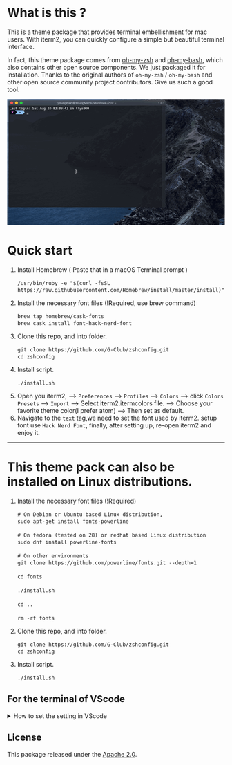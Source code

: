 # What is this ?

This is a theme package that provides terminal embellishment for mac users. With iterm2, you can quickly configure a simple but beautiful terminal interface.

In fact, this theme package comes from [oh-my-zsh](https://github.com/robbyrussell/oh-my-zsh) and [oh-my-bash](https://github.com/ohmybash/oh-my-bash.git), which also contains other open source components. We just packaged it for installation. Thanks to the original authors of `oh-my-zsh` / `oh-my-bash` and other open source community project contributors. Give us such a good tool.

![](example/example.gif)

# Quick start

1. Install Homebrew ( Paste that in a macOS Terminal prompt )
   ```
   /usr/bin/ruby -e "$(curl -fsSL https://raw.githubusercontent.com/Homebrew/install/master/install)"
   ```
2. Install the necessary font files  (!Required, use brew command)
   ```
   brew tap homebrew/cask-fonts
   brew cask install font-hack-nerd-font
   ```
3. Clone this repo, and into folder.
   ```
   git clone https://github.com/G-Club/zshconfig.git
   cd zshconfig
   ```
4. Install script.
   ```
   ./install.sh
   ```
5. Open you iterm2, --> `Preferences` --> `Profiles` --> `Colors` --> click `Colors Presets` --> `Import` --> Select iterm2.itermcolors file. --> Choose your favorite theme color(I prefer atom) --> Then set as default.
6. Navigate to the `text` tag,we need to set the font used by iterm2. setup font use `Hack Nerd Font`, finally, after setting up, re-open iterm2 and enjoy it.

---

# This theme pack can also be installed on Linux distributions.
1. Install the necessary font files (!Required)
   ```
   # On Debian or Ubuntu based Linux distribution,
   sudo apt-get install fonts-powerline

   # On fedora (tested on 28) or redhat based Linux distribution
   sudo dnf install powerline-fonts

   # On other environments
   git clone https://github.com/powerline/fonts.git --depth=1

   cd fonts

   ./install.sh

   cd ..

   rm -rf fonts
   ```

2. Clone this repo, and into folder.
   ```
   git clone https://github.com/G-Club/zshconfig.git
   cd zshconfig
   ```
3. Install script.
   ```
   ./install.sh
   ```

## For the terminal of VScode

<details>
<summary>How to set the setting in VScode</summary>

* Please installed the `Hack Nerd Font` front.

![](example/settings-vscode-terminal.png)

</details>


## License

This package released under the [Apache 2.0](LICENSE).
